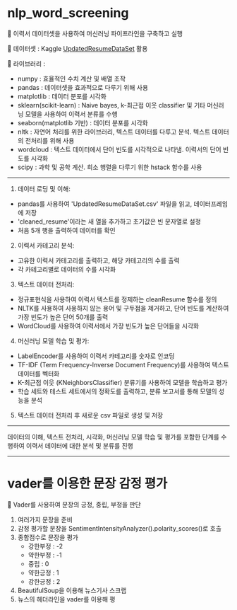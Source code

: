 # nlp_word_screening

🥯 이력서 데이터셋을 사용하여 머신러닝 파이프라인을 구축하고 실행

🎱 데이터셋 : Kaggle [UpdatedResumeDataSet](https://www.kaggle.com/datasets/dhainjeamita/updatedresumedataset?resource=download) 활용

🧰 라이브러리 : 
* numpy : 효율적인 수치 계산 및 배열 조작
* pandas : 데이터셋을 효과적으로 다루기 위해 사용
* matplotlib : 데이터 분포를 시각화
* sklearn(scikit-learn) : Naive bayes, k-최근접 이웃 classifier 및 기타 머신러닝 모델을 사용하여 이력서 분류를 수행
* seaborn(matplotlib 기반) : 데이터 분포를 시각화
* nltk : 자연어 처리를 위한 라이브러리, 텍스트 데이터를 다루고 분석. 텍스트 데이터의 전처리를 위해 사용
* wordcloud : 텍스트 데이터에서 단어 빈도를 시각적으로 나타냄. 이력서의 단어 빈도를 시각화
* scipy : 과학 및 공학 계산. 희소 행렬을 다루기 위한 hstack 함수를 사용



---

1. 데이터 로딩 및 이해:
  - pandas를 사용하여 'UpdatedResumeDataSet.csv' 파일을 읽고, 데이터프레임에 저장
  - 'cleaned_resume'이라는 새 열을 추가하고 초기값은 빈 문자열로 설정
  - 처음 5개 행을 출력하여 데이터를 확인

  
2. 이력서 카테고리 분석:
- 고유한 이력서 카테고리를 출력하고, 해당 카테고리의 수를 출력
- 각 카테고리별로 데이터의 수를 시각화


3. 텍스트 데이터 전처리:
- 정규표현식을 사용하여 이력서 텍스트를 정제하는 cleanResume 함수를 정의
- NLTK를 사용하여 사용하지 않는 용어 및 구두점을 제거하고, 단어 빈도를 계산하여 가장 빈도가 높은 단어 50개를 출력
- WordCloud를 사용하여 이력서에서 가장 빈도가 높은 단어들을 시각화


4. 머신러닝 모델 학습 및 평가:
- LabelEncoder를 사용하여 이력서 카테고리를 숫자로 인코딩
- TF-IDF (Term Frequency-Inverse Document Frequency)를 사용하여 텍스트 데이터를 벡터화
- K-최근접 이웃 (KNeighborsClassifier) 분류기를 사용하여 모델을 학습하고 평가
- 학습 세트와 테스트 세트에서의 정확도를 출력하고, 분류 보고서를 통해 모델의 성능을 분석

5. 텍스트 데이터 전처리 후 새로운 csv 파일로 생성 및 저장

---

   
데이터의 이해, 텍스트 전처리, 시각화, 머신러닝 모델 학습 및 평가를 포함한 단계를 수행하여 이력서 데이터에 대한 분석 및 분류를 진행


---

# vader를 이용한 문장 감정 평가

🥯 Vader를 사용하여 문장의 긍정, 중립, 부정을 판단

1. 여러가지 문장을 준비
2. 감정 평가할 문장을 SentimentIntensityAnalyzer().polarity_scores()로 호출
3. 종합점수로 문장을 평가
   - 강한부정 : -2
   - 약한부정 : -1
   - 중립     : 0
   - 약한긍정 : 1
   - 강한긍정 : 2
4. BeautifulSoup을 이용해 뉴스기사 스크랩
5. 뉴스의 헤더라인을 vader를 이용해 평

 


